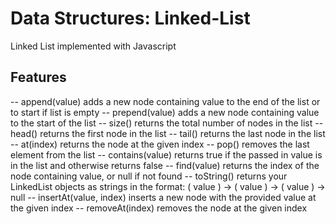 # Data Structures: Linked-List
Linked List implemented with Javascript

## Features
-- append(value) adds a new node containing value to the end of the list or to start if list is empty
-- prepend(value) adds a new node containing value to the start of the list
-- size() returns the total number of nodes in the list
-- head() returns the first node in the list
-- tail() returns the last node in the list
-- at(index) returns the node at the given index
-- pop() removes the last element from the list
-- contains(value) returns true if the passed in value is in the list and otherwise returns false
-- find(value) returns the index of the node containing value, or null if not found
-- toString() returns your LinkedList objects as strings in the format: ( value ) -> ( value ) -> ( value ) -> null
-- insertAt(value, index) inserts a new node with the provided value at the given index
-- removeAt(index) removes the node at the given index
